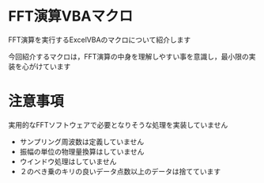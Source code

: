 # FFT演算VBAマクロ

FFT演算を実行するExcelVBAのマクロについて紹介します

今回紹介するマクロは，FFT演算の中身を理解しやすい事を意識し，最小限の実装を心がけています

# 注意事項

実用的なFFTソフトウェアで必要となりそうな処理を実装していません
- サンプリング周波数は定義していません
- 振幅の単位の物理量換算はしていません
- ウインドウ処理はしていません
- ２のべき乗のキリの良いデータ点数以上のデータは捨てています